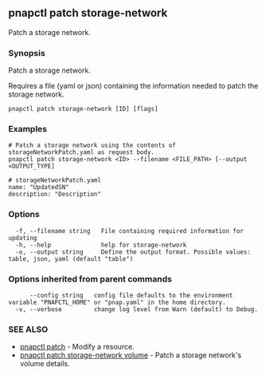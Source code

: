 ## pnapctl patch storage-network

Patch a storage network.

### Synopsis

Patch a storage network.
	
Requires a file (yaml or json) containing the information needed to patch the storage network.

```
pnapctl patch storage-network [ID] [flags]
```

### Examples

```
# Patch a storage network using the contents of storageNetworkPatch.yaml as request body.
pnapctl patch storage-network <ID> --filename <FILE_PATH> [--output <OUTPUT_TYPE]

# storageNetworkPatch.yaml
name: "UpdatedSN"
description: "Description"
```

### Options

```
  -f, --filename string   File containing required information for updating
  -h, --help              help for storage-network
  -o, --output string     Define the output format. Possible values: table, json, yaml (default "table")
```

### Options inherited from parent commands

```
      --config string   config file defaults to the environment variable "PNAPCTL_HOME" or "pnap.yaml" in the home directory.
  -v, --verbose         change log level from Warn (default) to Debug.
```

### SEE ALSO

* [pnapctl patch](pnapctl_patch.md)	 - Modify a resource.
* [pnapctl patch storage-network volume](pnapctl_patch_storage-network_volume.md)	 - Patch a storage network's volume details.

